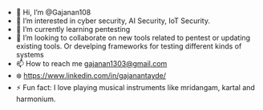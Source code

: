- 👋 Hi, I’m @Gajanan108
- 👀 I’m interested in cyber security, AI Security, IoT Security.
- 🌱 I’m currently learning pentesting 
- 💞️ I’m looking to collaborate on new tools related to pentest or updating existing tools. Or develping frameworks for testing different kinds of systems
- 📫 How to reach me gajanan1303@gmail.com
- ❄️ https://www.linkedin.com/in/gajanantayde/
- ⚡ Fun fact: I love playing musical instruments like mridangam, kartal and harmonium.

<!---
Gajanan108/Gajanan108 is a ✨ special ✨ repository because its `README.md` (this file) appears on your GitHub profile.
You can click the Preview link to take a look at your changes.
--->
